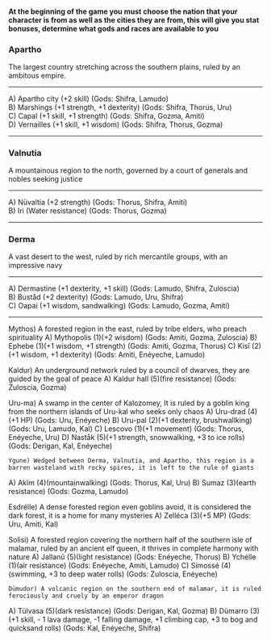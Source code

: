 #### At the beginning of the game you must choose the nation that your character is from as well as the cities they are from, this will give you stat bonuses, determine what gods and races are available to you  

### Apartho  
The largest country stretching across the southern plains, ruled by an ambitous empire.  

---

A) Apartho city (+2 skill) (Gods: Shifra, Lamudo)  
B) Marshings (+1 strength, +1 dexterity) (Gods: Shifra, Thorus, Uru)  
C) Capal (+1 skill, +1 strength) (Gods: Shifra, Gozma, Amiti)  
D) Vernailles (+1 skill, +1 wisdom) (Gods: Shifra, Thorus, Gozma)  

---
	
### Valnutia  
A mountainous region to the north, governed by a court of generals and nobles seeking justice  

---

A) Nüvaltia (+2 strength) (Gods: Thorus, Shifra, Amiti)  
B) Iri (Water resistance) (Gods: Thorus, Gozma)  

---

### Derma  
A vast desert to the west, ruled by rich mercantile groups, with an impressive navy  

---

A) Dermastine (+1 dexterity, +1 skill) (Gods: Lamudo, Shifra, Zuloscia)  
B) Buståd (+2 dexterity) (Gods: Lamudo, Uru, Shifra)  
C) Oapai (+1 wisdom, sandwalking) (Gods: Lamudo, Gozma, Amiti)  

---

Mythos) A forested region in the east, ruled by tribe elders, who preach spirituality
A)	Mythopolis (1)(+2 wisdom) (Gods: Amiti, Gozma, Zuloscia)
B)	Ephebe (1)(+1 wisdom, +1 strength) (Gods: Amiti, Gozma, Thorus)
C)	Kisî (2)(+1 wisdom, +1 dexterity) (Gods: Amiti, Enéyeche, Lamudo)

Kaldur) An underground network ruled by a council of dwarves, they are guided by the goal of peace
A)	Kaldur hall (5)(fire resistance) (Gods: Zuloscia, Gozma)

Uru-ma) A swamp in the center of Kalozomey, It is ruled by a goblin king from the northern islands of Uru-kal who seeks only chaos 
A)	Uru-drad (4)(+1 HP) (Gods: Uru, Enéyeche)
B)	Uru-pal (2)(+1 dexterity, brushwallking) (Gods: Uru, Lamudo, Kal)
C)	Lescovo (1)(+1 movement) (Gods: Thorus, Enéyeche, Uru)
D)	Naståk (5)(+1 strength, snowwalking, +3 to ice rolls) (Gods: Derigan, Kal, Enéyeche)

	Ygune) Wedged between Derma, Valnutia, and Apartho, this region is a barren wasteland with rocky spires, it is left to the rule of giants
A)	Akîm (4)(mountainwalking) (Gods: Thorus, Kal, Uru)
B)	Sumaz (3)(earth resistance) (Gods: Gozma, Lamudo)

Esdrélle) A dense forested region even goblins avoid, it is considered the dark forest, it is a home for many mysteries 
A)	Zelléca (3)(+5 MP) (Gods: Uru, Amiti, Kal)

Solisi) A forested region covering the northern half of the southern isle of malamar, ruled by an ancient elf queen, it thrives in complete harmony with nature
A)	Jallanû (5)(light resistance) (Gods: Enéyeche, Thorus)
B)	Ychélle (1)(air resistance) (Gods: Enéyeche, Amiti, Lamudo)
C)	Simossé (4)(swimming, +3 to deep water rolls) (Gods: Zuloscia, Enéyeche)

	Dümudor) A volcanic region on the southern end of malamar, it is ruled ferociously and cruely by an emperor dragon
A)	Tülvasa (5)(dark resistance) (Gods: Derigan, Kal, Gozma)
B)	Dümarro (3)(+1 skill, - 1 lava damage, -1 falling damage, +1 climbing cap, +3 to bog and quicksand rolls) (Gods: Kal, Enéyeche, Shifra)
